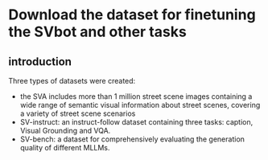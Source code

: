 # Download the dataset for finetuning the SVbot and other tasks

## introduction
Three types of datasets were created:
* the SVA includes more than 1 million street scene images containing a wide range of semantic visual information about street scenes, covering a variety of street scene scenarios
* SV-instruct: an instruct-follow dataset containing three tasks: caption, Visual Grounding and VQA.
* SV-bench: a dataset for comprehensively evaluating the generation quality of different MLLMs.

